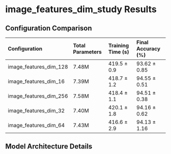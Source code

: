 # image_features_dim_study Results

## Configuration Comparison

| Configuration          | Total Parameters   | Training Time (s)   | Final Accuracy (%)   |
|:-----------------------|:-------------------|:--------------------|:---------------------|
| image_features_dim_128 | 7.48M              | 419.5 ± 0.9         | 93.62 ± 0.85         |
| image_features_dim_16  | 7.39M              | 418.7 ± 1.2         | 94.55 ± 0.51         |
| image_features_dim_256 | 7.58M              | 418.4 ± 1.1         | 94.51 ± 0.38         |
| image_features_dim_32  | 7.40M              | 420.1 ± 1.8         | 94.16 ± 0.62         |
| image_features_dim_64  | 7.43M              | 416.6 ± 2.9         | 94.13 ± 1.16         |



## Model Architecture Details

```

```
